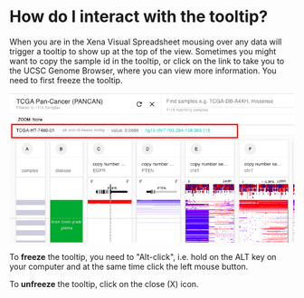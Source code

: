 # How do I interact with the tooltip?

When you are in the Xena Visual Spreadsheet mousing over any data will trigger a tooltip to show up at the top of the view. Sometimes you might want to copy the sample id in the tooltip, or click on the link to take you to the UCSC Genome Browser, where you can view more information. You need to first freeze the tooltip. 

![](../.gitbook/assets/screen-shot-2019-09-11-at-2.38.13-pm.png)

To **freeze** the tooltip, you need to "Alt-click", i.e. hold on the ALT key on your computer and at the same time click the left mouse button.

To **unfreeze** the tooltip, click on the close \(X\) icon.

